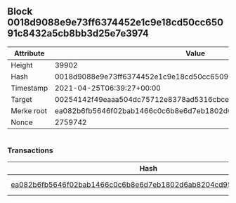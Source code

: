 ## Block 0018d9088e9e73ff6374452e1c9e18cd50cc65091c8432a5cb8bb3d25e7e3974

Attribute | Value
--- | ---
Height | 39902
Hash | 0018d9088e9e73ff6374452e1c9e18cd50cc65091c8432a5cb8bb3d25e7e3974
Timestamp | 2021-04-25T06:39:27+00:00
Target | 00254142f49eaaa504dc75712e8378ad5316cbcead634704b3734b6271167cc4
Merke root | ea082b6fb5646f02bab1466c0c6b8e6d7eb1802d6ab8204cd9543f3f1ae250b0
Nonce | 2759742

```

```

### Transactions

Hash | Amount
--- | ---
[ea082b6fb5646f02bab1466c0c6b8e6d7eb1802d6ab8204cd9543f3f1ae250b0](ea082b6fb5646f02bab1466c0c6b8e6d7eb1802d6ab8204cd9543f3f1ae250b0.md) | 10.00000000 SKEPTI 
